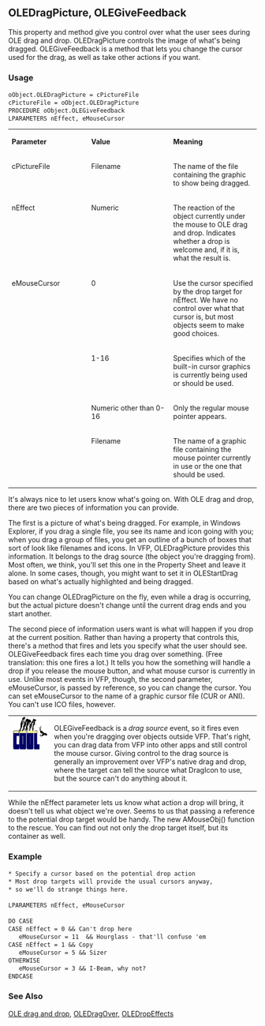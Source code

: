 ## OLEDragPicture, OLEGiveFeedback

This property and method give you control over what the user sees during OLE drag and drop. OLEDragPicture controls the image of what's being dragged. OLEGiveFeedback is a method that lets you change the cursor used for the drag, as well as take other actions if you want.

### Usage

```foxpro
oObject.OLEDragPicture = cPictureFile
cPictureFile = oObject.OLEDragPicture
PROCEDURE oObject.OLEGiveFeedback
LPARAMETERS nEffect, eMouseCursor
```
<table>
<tr>
  <td width="32%" valign="top">
  <p><b>Parameter</b></p>
  </td>
  <td width="23%" valign="top">
  <p><b>Value</b></p>
  </td>
  <td width="45%" valign="top">
  <p><b>Meaning</b></p>
  </td>
 </tr>
<tr>
  <td width="32%" valign="top">
  <p>cPictureFile</p>
  </td>
  <td width="23%" valign="top">
  <p>Filename</p>
  </td>
  <td width="45%" valign="top">
  <p>The name of the file containing the graphic to show being dragged.</p>
  </td>
 </tr>
<tr>
  <td width="32%" valign="top">
  <p>nEffect</p>
  </td>
  <td width="23%" valign="top">
  <p>Numeric</p>
  </td>
  <td width="45%" valign="top">
  <p>The reaction of the object currently under the mouse to OLE drag and drop. Indicates whether a drop is welcome and, if it is, what the result is.</p>
  </td>
 </tr>
<tr>
  <td width="32%" rowspan="4" valign="top">
  <p>eMouseCursor</p>
  </td>
  <td width="23%" valign="top">
  <p>0</p>
  </td>
  <td width="45%" valign="top">
  <p>Use the cursor specified by the drop target for nEffect. We have no control over what that cursor is, but most objects seem to make good choices.</p>
  </td>
 </tr>
<tr>
  <td width="33%" valign="top">
  <p>1-16</p>
  </td>
  <td width="67%" valign="top">
  <p>Specifies which of the built-in cursor graphics is currently being used or should be used. </p>
  </td>
 </tr>
<tr>
  <td width="33%" valign="top">
  <p>Numeric other than 0-16</p>
  </td>
  <td width="67%" valign="top">
  <p>Only the regular mouse pointer appears.</p>
  </td>
 </tr>
<tr>
  <td width="33%" valign="top">
  <p>Filename</p>
  </td>
  <td width="67%" valign="top">
  <p>The name of a graphic file containing the mouse pointer currently in use or the one that should be used.</p>
  </td>
 </tr>
</table>

It's always nice to let users know what's going on. With OLE drag and drop, there are two pieces of information you can provide. 

The first is a picture of what's being dragged. For example, in Windows Explorer, if you drag a single file, you see its name and icon going with you; when you drag a group of files, you get an outline of a bunch of boxes that sort of look like filenames and icons. In VFP, OLEDragPicture provides this information. It belongs to the drag source (the object you're dragging from). Most often, we think, you'll set this one in the Property Sheet and leave it alone. In some cases, though, you might want to set it in OLEStartDrag based on what's actually highlighted and being dragged. 

You can change OLEDragPicture on the fly, even while a drag is occurring, but the actual picture doesn't change until the current drag ends and you start another.

The second piece of information users want is what will happen if you drop at the current position. Rather than having a property that controls this, there's a method that fires and lets you specify what the user should see. OLEGiveFeedback fires each time you drag over something. (Free translation: this one fires a lot.) It tells you how the something will handle a drop if you release the mouse button, and what mouse cursor is currently in use. Unlike most events in VFP, though, the second parameter, eMouseCursor, is passed by reference, so you can change the cursor. You can set eMouseCursor to the name of a graphic cursor file (CUR or ANI). You can't use ICO files, however. 

<table>
<tr>
  <td width="17%" valign="top">
<img width="114" height="67" src="cool.gif">
  </td>
  <td width="83%">
  <p>OLEGiveFeedback is a <i>drag source</i> event, so it fires even when you're dragging over objects outside VFP. That's right, you can drag data from VFP into other apps and still control the mouse cursor. Giving control to the drag source is generally an improvement over VFP's native drag and drop, where the target can tell the source what DragIcon to use, but the source can't do anything about it.</p>
  </td>
 </tr>
</table>

While the nEffect parameter lets us know what action a drop will bring, it doesn't tell us what object we're over. Seems to us that passing a reference to the potential drop target would be handy. The new AMouseObj() function to the rescue. You can find out not only the drop target itself, but its container as well.

### Example

```foxpro
* Specify a cursor based on the potential drop action
* Most drop targets will provide the usual cursors anyway,
* so we'll do strange things here.

LPARAMETERS nEffect, eMouseCursor

DO CASE
CASE nEffect = 0 && Can't drop here
   eMouseCursor = 11  && Hourglass - that'll confuse 'em
CASE nEffect = 1 && Copy
   eMouseCursor = 5 && Sizer
OTHERWISE
   eMouseCursor = 3 && I-Beam, why not?
ENDCASE
```
### See Also

[OLE drag and drop](s4g830.md), [OLEDragOver](s4g823.md), [OLEDropEffects](s4g827.md)